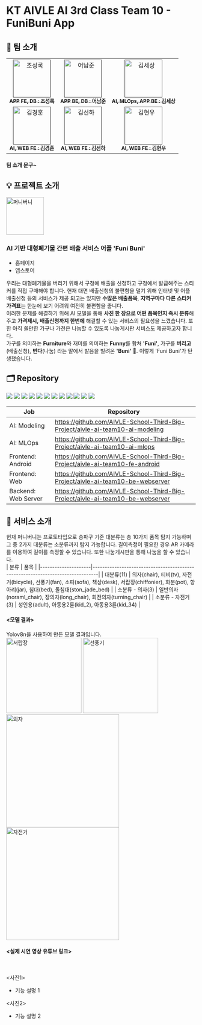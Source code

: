 # KT AIVLE AI 3rd Class Team 10 - FuniBuni App

## 📢 팀 소개
<table>
  <tbody>
    <tr>
      <td align="center"><a href=""><img src="https://github.com/AIVLE-School-Third-Big-Project/aivle-ai-team10/assets/124108725/7a0c2209-fae1-4731-9337-7b58720e451c" width="100px;" alt="조성록"/><br /><sub><b>APP FE, DB : 조성록</b></sub></a><br /></td>
      <td align="center"><a href=""><img src="https://github.com/AIVLE-School-Third-Big-Project/aivle-ai-team10/assets/124108725/7a0c2209-fae1-4731-9337-7b58720e451c" width="100px;" alt="어남준"/><br /><sub><b>APP BE, DB : 어남준</b></sub></a><br /></td>
      <td align="center"><a href=""><img src="https://github.com/AIVLE-School-Third-Big-Project/aivle-ai-team10/assets/124108725/7a0c2209-fae1-4731-9337-7b58720e451c" width="100px;" alt="김세상"/><br /><sub><b>AI, MLOps, APP BE : 김세상</b></sub></a><br /></td>
     <tr/>
      <td align="center"><a href=""><img src="https://github.com/AIVLE-School-Third-Big-Project/aivle-ai-team10/assets/124108725/7a0c2209-fae1-4731-9337-7b58720e451c" width="100px;" alt="김경훈"/><br /><sub><b>AI, WEB FE : 김경훈</b></sub></a><br /></td>
      <td align="center"><a href=""><img src="https://github.com/AIVLE-School-Third-Big-Project/aivle-ai-team10/assets/124108725/7a0c2209-fae1-4731-9337-7b58720e451c" width="100px;" alt="김선하"/><br /><sub><b>AI, WEB FE : 김선하</b></sub></a><br /></td>
      <td align="center"><a href=""><img src="https://github.com/AIVLE-School-Third-Big-Project/aivle-ai-team10/assets/124108725/7a0c2209-fae1-4731-9337-7b58720e451c" width="100px;" alt="김현우"/><br /><sub><b>AI, WEB FE : 김현우</b></sub></a><br /></td>
    </tr>
  </tbody>
</table>

#### 팀 소개 문구~


## 💡 프로젝트 소개

<img src="https://github.com/AIVLE-School-Third-Big-Project/aivle-ai-team10/assets/124108725/e67a6bd0-8d47-4c6f-89ac-eefee8103233" width="100px;" alt="퍼니버니"/>
<br>

### AI 기반 대형폐기물 간편 배출 서비스 어플 'Funi Buni'
- 홈페이지
- 앱스토어

우리는 대형폐기물을 버리기 위해서 구청에 배출을 신청하고 구청에서 발급해주는 스티커를 직접 구매해야 합니다.
현재 대면 배출신청의 불편함을 덜기 위해 인터넷 및 어플 배출신청 등의 서비스가 제공 되고는 있지만 **수많은 배출품목**, **지역구마다 다른 스티커 가격표**는 한눈에 보기 어려워 여전히 불편함을 줍니다.<br>
이러한 문제를 해결하기 위해 AI 모델을 통해 **사진 한 장으로 어떤 품목인지 즉시 분류**해주고 **가격제시, 배출신청까지 한번에** 해결할 수 있는 서비스의 필요성을 느꼈습니다. 또한 아직 쓸만한 가구나 가전은 나눔할 수 있도록 나눔게시판 서비스도 제공하고자 합니다.<br>
가구를 의미하는 **Furniture**와 재미를 의미하는 **Funny**를 합쳐 **'Funi'**, 가구를 **버리고**(배출신청), **번다**(나눔) 라는 말에서 발음을 빌려온 **'Buni'** 🐇.
이렇게 'Funi Buni'가 탄생했습니다.


## 🗂 Repository
<p>
  <img src="https://img.shields.io/badge/Python-3776AB?style=flat&logo=python&logoColor=white"/>
  <img src="https://img.shields.io/badge/YOLO-00FFFF?style=flat&logo=yolo&logoColor=white"/>
  <img src="https://img.shields.io/badge/MLflow-0194E2?style=flat&logo=mlflow&logoColor=white"/>
  <img src="https://img.shields.io/badge/Android-3DDC84?style=flat&logo=android&logoColor=white"/>
  <img src="https://img.shields.io/badge/Kotlin-7F52FF?style=flat&logo=kotlin&logoColor=white"/>
  <img src="https://img.shields.io/badge/NGINX-009639?style=flat&logo=nginx&logoColor=white"/>
  <img src="https://img.shields.io/badge/HTML-E34F26?style=flat&logo=html5&logoColor=white"/>
  <img src="https://img.shields.io/badge/CSS-1572B6?style=flat&logo=css3&logoColor=white"/>
  <img src="https://img.shields.io/badge/Tailwind CSS-06B6D4?style=flat&logo=tailwindcss&logoColor=white"/>
  <img src="https://img.shields.io/badge/Django-092E20?style=flat&logo=django&logoColor=white"/>
  <img src="https://img.shields.io/badge/MySQL-4479A1?style=flat&logo=mysql&logoColor=white"/>
  <img src="https://img.shields.io/badge/Amazon AWS-232F3E?style=flat&logo=amazonaws&logoColor=white"/>
</p>

| Job                 | Repository                                                                     |
|---------------------|--------------------------------------------------------------------------------|
| AI: Modeling        | https://github.com/AIVLE-School-Third-Big-Project/aivle-ai-team10-ai-modeling  |
| AI: MLOps           | https://github.com/AIVLE-School-Third-Big-Project/aivle-ai-team10-ai-mlops     |
| Frontend: Android   | https://github.com/AIVLE-School-Third-Big-Project/aivle-ai-team10-fe-android   |
| Frontend: Web       | https://github.com/AIVLE-School-Third-Big-Project/aivle-ai-team10-be-webserver |
| Backend: Web Server | https://github.com/AIVLE-School-Third-Big-Project/aivle-ai-team10-be-webserver |


## 🐰 서비스 소개

현재 퍼니버니는 프로토타입으로 송파구 기준 대분류는 총 10가지 품목 탐지 가능하며 그 중 2가지 대분류는 소분류까지 탐지 가능합니다. 길이측정이 필요한 경우 AR 카메라를 이용하여 길이를 측정할 수 있습니다.
또한 나눔게시판을 통해 나눔을 할 수 있습니다.<br>
| 분류                 | 품목                                                                    |
|---------------------|--------------------------------------------------------------------------------|
|    대분류(11)    | 의자(chair), 티비(tv), 자전거(bicycle), 선풍기(fan), 소파(sofa), 책상(desk), 서랍장(chiffonier), 화분(pot), 항아리(jar), 침대(bed), 돌침대(ston_jade_bed)  |
|      소분류 - 의자(3)    | 일반의자(noraml_chair), 장의자(long_chair), 회전의자(turning_chair) |
|  소분류 - 자전거(3)  |  성인용(adult), 아동용2륜(kid_2), 아동용3륜(kid_34) |

 

#### <모델 결과>
Yolov8n을 사용하여 만든 모델 결과입니다.<br>
<img src="https://github.com/AIVLE-School-Third-Big-Project/aivle-ai-team10/assets/124108725/168ccc48-e8d4-4221-abf4-bf86da76bb68" width="200px;" alt="서랍장"/>
<img src="https://github.com/AIVLE-School-Third-Big-Project/aivle-ai-team10/assets/124108725/a2baa9ee-dbc3-43f9-afac-d358736ef42f" width="200px;" alt="선풍기"/><br>
<img src="https://github.com/AIVLE-School-Third-Big-Project/aivle-ai-team10/assets/124108725/8256e948-6d9a-4ab7-b0f6-eec6a4e46367" width="300px;" alt="의자"/>
<img src="https://github.com/AIVLE-School-Third-Big-Project/aivle-ai-team10/assets/124108725/ec42a870-7db5-4cb7-81eb-66cb4a9abe0f" width="300px;" alt="자전거"/>
<br>

#### <실제 시연 영상 유튜브 링크>
<br>

<사진1>
- 기능 설명 1

<사진2>
- 기능 설명 2



